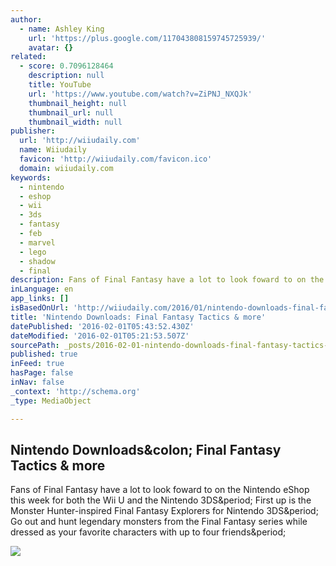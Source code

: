 ```yaml
---
author:
  - name: Ashley King
    url: 'https://plus.google.com/117043808159745725939/'
    avatar: {}
related:
  - score: 0.7096128464
    description: null
    title: YouTube
    url: 'https://www.youtube.com/watch?v=ZiPNJ_NXQJk'
    thumbnail_height: null
    thumbnail_url: null
    thumbnail_width: null
publisher:
  url: 'http://wiiudaily.com'
  name: Wiiudaily
  favicon: 'http://wiiudaily.com/favicon.ico'
  domain: wiiudaily.com
keywords:
  - nintendo
  - eshop
  - wii
  - 3ds
  - fantasy
  - feb
  - marvel
  - lego
  - shadow
  - final
description: Fans of Final Fantasy have a lot to look foward to on the Nintendo eShop this week for both the Wii U and the Nintendo 3DS. First up is the Monster Hunter-inspired Final Fantasy Explorers for Nintendo 3DS. Go out and hunt legendary monsters from the Final Fantasy series while dressed as your favorite characters with up to four friends.
inLanguage: en
app_links: []
isBasedOnUrl: 'http://wiiudaily.com/2016/01/nintendo-downloads-final-fantasy-tactics-more/'
title: 'Nintendo Downloads: Final Fantasy Tactics & more'
datePublished: '2016-02-01T05:43:52.430Z'
dateModified: '2016-02-01T05:21:53.507Z'
sourcePath: _posts/2016-02-01-nintendo-downloads-final-fantasy-tactics-and-more.md
published: true
inFeed: true
hasPage: false
inNav: false
_context: 'http://schema.org'
_type: MediaObject

---
```

<article style=""><h1>Nintendo Downloads&amp;colon; Final Fantasy Tactics &amp; more</h1><p>Fans of Final Fantasy have a lot to look foward to on the Nintendo eShop this week for both the Wii U and the Nintendo 3DS&amp;period; First up is the Monster Hunter-inspired Final Fantasy Explorers for Nintendo 3DS&amp;period; Go out and hunt legendary monsters from the Final Fantasy series while dressed as your favorite characters with up to four friends&amp;period;</p><img src="http://wiiudaily.com/wp-content/uploads/2015/05/Nintendo-eShop-Downloads-640x300.jpg?835c8a" /></article>